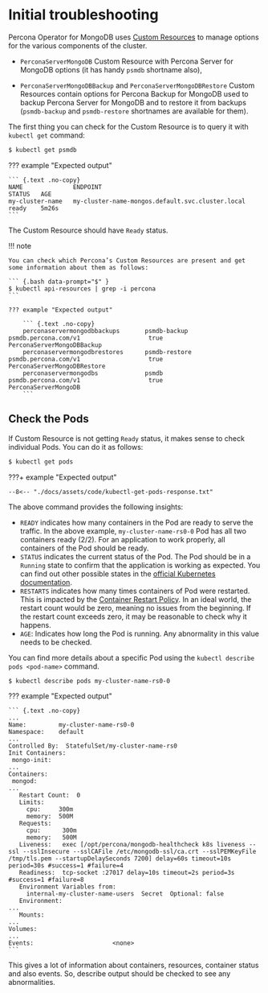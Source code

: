 # Initial troubleshooting

Percona Operator for MongoDB uses [Custom Resources](https://kubernetes.io/docs/concepts/extend-kubernetes/api-extension/custom-resources/) to manage options for the various components of the cluster.

* `PerconaServerMongoDB` Custom Resource with Percona Server for MongoDB options (it has handy `psmdb` shortname also),

* `PerconaServerMongoDBBackup` and `PerconaServerMongoDBRestore` Custom Resources contain options for Percona Backup for MongoDB used to backup Percona Server for MongoDB and to restore it from backups (`psmdb-backup` and `psmdb-restore` shortnames are available for them).

The first thing you can check for the Custom Resource is to query it with `kubectl get` command:


``` {.bash data-prompt="$" }
$ kubectl get psmdb
```

??? example "Expected output"

    ``` {.text .no-copy}
    NAME              ENDPOINT                                           STATUS   AGE
    my-cluster-name   my-cluster-name-mongos.default.svc.cluster.local   ready    5m26s
    ```

The Custom Resource should have `Ready` status.

!!! note

    You can check which Percona’s Custom Resources are present and get some information about them as follows:

    ``` {.bash data-prompt="$" }
    $ kubectl api-resources | grep -i percona
    ```

    ??? example "Expected output"

        ``` {.text .no-copy}
        perconaservermongodbbackups       psmdb-backup    psmdb.percona.com/v1                   true         PerconaServerMongoDBBackup
        perconaservermongodbrestores      psmdb-restore   psmdb.percona.com/v1                   true         PerconaServerMongoDBRestore
        perconaservermongodbs             psmdb           psmdb.percona.com/v1                   true         PerconaServerMongoDB
        ```

## Check the Pods

If Custom Resource is not getting `Ready` status, it makes sense to check
individual Pods. You can do it as follows:

``` {.bash data-prompt="$" }
$ kubectl get pods
```

???+ example "Expected output"

    --8<-- "./docs/assets/code/kubectl-get-pods-response.txt"

The above command provides the following insights:

* `READY` indicates how many containers in the Pod are ready to serve the
    traffic. In the above example, `my-cluster-name-rs0-0` Pod has all two
    containers ready (2/2). For an application to work properly, all containers
    of the Pod should be ready.
* `STATUS` indicates the current status of the Pod. The Pod should be in a
    `Running` state to confirm that the application is working as expected. You
    can find out other possible states in the [official Kubernetes documentation](https://kubernetes.io/docs/concepts/workloads/pods/pod-lifecycle/#pod-phase).
* `RESTARTS` indicates how many times containers of Pod were restarted. This is
    impacted by the [Container Restart Policy](https://kubernetes.io/docs/concepts/workloads/pods/pod-lifecycle/#restart-policy).
    In an ideal world, the restart count would be zero, meaning no issues from
    the beginning. If the restart count exceeds zero, it may be reasonable to
    check why it happens.
* `AGE`: Indicates how long the Pod is running. Any abnormality in this value
    needs to be checked.

You can find more details about a specific Pod using the
`kubectl describe pods <pod-name>` command.

``` {.bash data-prompt="$" }
$ kubectl describe pods my-cluster-name-rs0-0
```

??? example "Expected output"

    ``` {.text .no-copy}
    ...
    Name:         my-cluster-name-rs0-0
    Namespace:    default
    ...
    Controlled By:  StatefulSet/my-cluster-name-rs0
    Init Containers:
     mongo-init:
    ...
    Containers:
     mongod:
    ...
       Restart Count:  0
       Limits:
         cpu:     300m
         memory:  500M
       Requests:
         cpu:      300m
         memory:   500M
       Liveness:   exec [/opt/percona/mongodb-healthcheck k8s liveness --ssl --sslInsecure --sslCAFile /etc/mongodb-ssl/ca.crt --sslPEMKeyFile /tmp/tls.pem --startupDelaySeconds 7200] delay=60s timeout=10s period=30s #success=1 #failure=4
       Readiness:  tcp-socket :27017 delay=10s timeout=2s period=3s #success=1 #failure=8
       Environment Variables from:
         internal-my-cluster-name-users  Secret  Optional: false
       Environment:
    ...
       Mounts:
    ...
    Volumes:
    ...
    Events:                      <none>
    ```

This gives a lot of information about containers, resources, container status
and also events. So, describe output should be checked to see any abnormalities.
